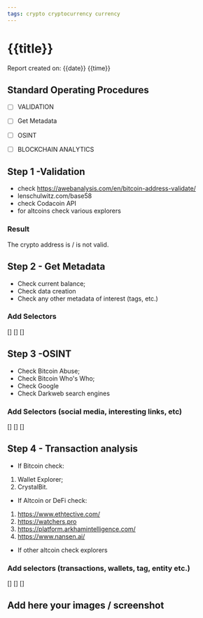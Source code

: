 ```yaml
---
tags: crypto cryptocurrency currency  
---
```


# {{title}}
Report created on: {{date}} {{time}}

## Standard Operating Procedures

- [ ] VALIDATION

- [ ] Get Metadata

- [ ] OSINT

- [ ] BLOCKCHAIN ANALYTICS



## Step 1 -Validation
- check https://awebanalysis.com/en/bitcoin-address-validate/
- lenschulwitz.com/base58
- check Codacoin API
- for altcoins check various explorers

### Result
The crypto address is / is not valid.


## Step 2 - Get Metadata
- Check current balance;
- Check data creation
- Check any other metadata of interest (tags, etc.)

### Add Selectors
[]
[]
[]

## Step 3 -OSINT
- Check Bitcoin Abuse;
- Check Bitcoin Who's Who;
- Check Google
- Check Darkweb search engines

### Add Selectors (social media, interesting links, etc)
[]
[]
[]


## Step 4 - Transaction analysis
- If Bitcoin check:
1. Wallet Explorer;
2. CrystalBit.

- If Altcoin or DeFi check:
1. https://www.ethtective.com/
2. https://watchers.pro
3. https://platform.arkhamintelligence.com/
4. https://www.nansen.ai/

- If other altcoin check explorers

### Add selectors (transactions, wallets, tag, entity etc.)
[]
[]
[]


## Add here your images / screenshot
